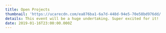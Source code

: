```yaml
---
title: Open Projects
thumbnail: 'https://ucarecdn.com/ea876ba1-6a7d-448d-94e5-70e58bd976dd/'
details: This event will be a huge undertaking. Super excited for it!
date: 2019-01-16T23:00:00.000Z
---
```


